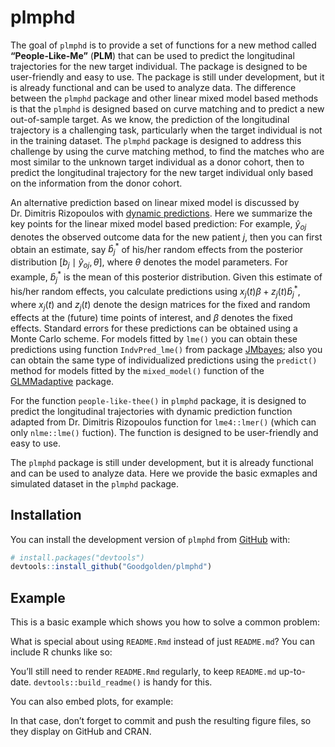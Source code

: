 
<!-- README.md is generated from README.Rmd. Please edit that file -->

# plmphd

<!-- badges: start -->
<!-- badges: end -->

The goal of `plmphd` is to provide a set of functions for a new method
called **“People-Like-Me”** (**PLM**) that can be used to predict the
longitudinal trajectories for the new target individual. The package is
designed to be user-friendly and easy to use. The package is still under
development, but it is already functional and can be used to analyze
data. The difference between the `plmphd` package and other linear mixed
model based methods is that the `plmphd` is designed based on curve
matching and to predict a new out-of-sample target. As we know, the
prediction of the longitudinal trajectory is a challenging task,
particularly when the target individual is not in the training dataset.
The `plmphd` package is designed to address this challenge by using the
curve matching method, to find the matches who are most similar to the
unknown target individual as a donor cohort, then to predict the
longitudinal trajectory for the new target individual only based on the
information from the donor cohort.

An alternative prediction based on linear mixed model is discussed by
Dr. Dimitris Rizopoulos with [dynamic
predictions](https://stats.stackexchange.com/questions/367521/how-does-a-fitted-linear-mixed-effects-model-predict-longitudinal-output-for-a-n).
Here we summarize the key points for the linear mixed model based
prediction: For example, ${\hat{y}}_{oj}$ denotes the observed outcome
data for the new patient $j$, then you can first obtain an estimate, say
${\hat{b}}_j^{*}$ of his/her random effects from the posterior
distribution $[b_j \mid {\hat{y}}_{oj}, \theta]$, where $\theta$ denotes
the model parameters. For example, ${\hat{b}}_j^{*}$ is the mean of this
posterior distribution. Given this estimate of his/her random effects,
you calculate predictions using $x_j(t)\beta + z_j(t){\hat{b}}_j^{*}$,
where $x_j(t)$ and $z_j(t)$ denote the design matrices for the fixed and
random effects at the (future) time points of interest, and $\beta$
denotes the fixed effects. Standard errors for these predictions can be
obtained using a Monte Carlo scheme. For models fitted by `lme()` you
can obtain these predictions using function `IndvPred_lme()` from
package
[JMbayes](https://cran.r-project.org/web/packages/JMbayes/index.html);
also you can obtain the same type of individualized predictions using
the `predict()` method for models fitted by the `mixed_model()` function
of the [GLMMadaptive](https://drizopoulos.github.io/GLMMadaptive/)
package.

For the function `people-like-thee()` in `plmphd` package, it is
designed to predict the longitudinal trajectories with dynamic
prediction function adapted from Dr. Dimitris Rizopoulos function for
`lme4::lmer()` (which can only `nlme::lme()` fuction). The function is
designed to be user-friendly and easy to use.

The `plmphd` package is still under development, but it is already
functional and can be used to analyze data. Here we provide the basic
exmaples and simulated dataset in the `plmphd` package.

## Installation

You can install the development version of `plmphd` from
[GitHub](https://github.com/) with:

``` r
# install.packages("devtools")
devtools::install_github("Goodgolden/plmphd")
```

## Example

This is a basic example which shows you how to solve a common problem:

What is special about using `README.Rmd` instead of just `README.md`?
You can include R chunks like so:

You’ll still need to render `README.Rmd` regularly, to keep `README.md`
up-to-date. `devtools::build_readme()` is handy for this.

You can also embed plots, for example:

In that case, don’t forget to commit and push the resulting figure
files, so they display on GitHub and CRAN.
